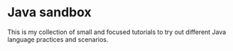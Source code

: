 # Java sandbox

This is my collection of small and focused tutorials to try out different Java language practices and scenarios. 